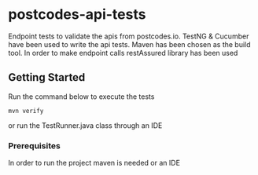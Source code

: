 # postcodes-api-tests

Endpoint tests to validate the apis from postcodes.io. TestNG & Cucumber have been used to write the api tests. Maven has been chosen as the build tool. 
In order to make endpoint calls restAssured library has been used

## Getting Started
Run the command below to execute the tests
```
mvn verify
```
or run the TestRunner.java class through an IDE

### Prerequisites

In order to run the project maven is needed or an IDE

